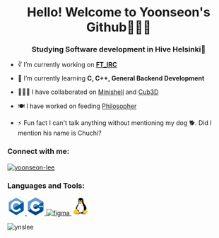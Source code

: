 <h1 align="center">Hello! Welcome to Yoonseon's Github👩🏻‍💻</h1>
<h3 align="center">Studying Software development in Hive Helsinki🐝</h3>

- ∛ I’m currently working on **[FT_IRC](https://github.com/ynslee/ft_irc)**

- 🌱 I’m currently learning **C, C++, General Backend Development**

- 🤹🏻‍♀️ I have collaborated on [Minishell](https://github.com/ynslee/minishell42)
    and [Cub3D](https://github.com/ynslee/cub3d)
- 🍽️ I have worked on feeding [Philosopher](https://github.com/ynslee/philo)

- ⚡ Fun fact I can't talk anything without mentioning my dog 🐕. Did I mention his name is Chuchi?

<h3 align="left">Connect with me:</h3>
<p align="left">
<a href="https://linkedin.com/in/yoonseon-lee" target="blank"><img align="center" src="https://raw.githubusercontent.com/rahuldkjain/github-profile-readme-generator/master/src/images/icons/Social/linked-in-alt.svg" alt="yoonseon-lee" height="30" width="40" /></a>
</p>

<h3 align="left">Languages and Tools:</h3>
<p align="left"> <a href="https://www.cprogramming.com/" target="_blank" rel="noreferrer"> <img src="https://raw.githubusercontent.com/devicons/devicon/master/icons/c/c-original.svg" alt="c" width="40" height="40"/> </a> <a href="https://www.w3schools.com/cpp/" target="_blank" rel="noreferrer"> <img src="https://raw.githubusercontent.com/devicons/devicon/master/icons/cplusplus/cplusplus-original.svg" alt="cplusplus" width="40" height="40"/> </a> <a href="https://www.figma.com/" target="_blank" rel="noreferrer"> <img src="https://www.vectorlogo.zone/logos/figma/figma-icon.svg" alt="figma" width="40" height="40"/> </a> <a href="https://www.linux.org/" target="_blank" rel="noreferrer"> <img src="https://raw.githubusercontent.com/devicons/devicon/master/icons/linux/linux-original.svg" alt="linux" width="40" height="40"/> </a> </p>

<p><img align="center" src="https://github-readme-stats.vercel.app/api/top-langs?username=ynslee&show_icons=true&locale=en&layout=compact" alt="ynslee" /></p>
